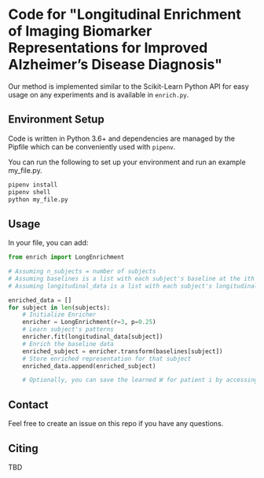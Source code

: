 # Code for "Longitudinal Enrichment of Imaging Biomarker Representations for Improved Alzheimer’s Disease Diagnosis"

Our method is implemented similar to the Scikit-Learn Python API for easy usage on any experiments and is available in `enrich.py`. 

## Environment Setup

Code is written in Python 3.6+ and dependencies are managed by the Pipfile which can be conveniently used with `pipenv`. 

You can run the following to set up your environment and run an example my_file.py.

```bash
pipenv install 
pipenv shell
python my_file.py
```

## Usage

In your file, you can add:

```python 
from enrich import LongEnrichment

# Assuming n_subjects = number of subjects
# Assuming baselines is a list with each subject's baseline at the ith index
# Assuming longitudinal_data is a list with each subject's longitudinal data at the ith index

enriched_data = []
for subject in len(subjects):
    # Initialize Enricher 
    enricher = LongEnrichment(r=3, p=0.25)
    # Learn subject's patterns
    enricher.fit(longitudinal_data[subject])
    # Enrich the baseline data
    enriched_subject = enricher.transform(baselines[subject])
    # Store enriched representation for that subject
    enriched_data.append(enriched_subject)

    # Optionally, you can save the learned W for patient i by accessing enricher.W
```

## Contact

Feel free to create an issue on this repo if you have any questions. 

## Citing

TBD